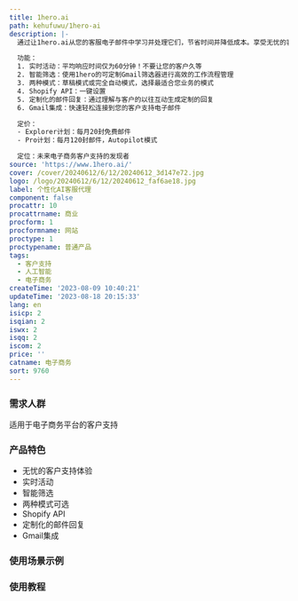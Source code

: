 ```yaml
---
title: 1hero.ai
path: kehufuwu/1hero-ai
description: |-
  通过让1hero.ai从您的客服电子邮件中学习并处理它们，节省时间并降低成本。享受无忧的客户支持体验，我们使其变得简单。

  功能：
  1. 实时活动：平均响应时间仅为60分钟！不要让您的客户久等
  2. 智能筛选：使用1hero的可定制Gmail筛选器进行高效的工作流程管理
  3. 两种模式：草稿模式或完全自动模式，选择最适合您业务的模式
  4. Shopify API：一键设置
  5. 定制化的邮件回复：通过理解与客户的以往互动生成定制的回复
  6. Gmail集成：快速轻松连接到您的客户支持电子邮件

  定价：
  - Explorer计划：每月20封免费邮件
  - Pro计划：每月120封邮件，Autopilot模式

  定位：未来电子商务客户支持的发现者
source: 'https://www.1hero.ai/'
cover: /cover/20240612/6/12/20240612_3d147e72.jpg
logo: /logo/20240612/6/12/20240612_faf6ae18.jpg
label: 个性化AI客服代理
component: false
procattr: 10
procattrname: 商业
procform: 1
procformname: 网站
proctype: 1
proctypename: 普通产品
tags:
  - 客户支持
  - 人工智能
  - 电子商务
createTime: '2023-08-09 10:40:21'
updateTime: '2023-08-18 20:15:33'
lang: en
isicp: 2
isqian: 2
iswx: 2
isqq: 2
iscom: 2
price: ''
catname: 电子商务
sort: 9760
---
```




### 需求人群
适用于电子商务平台的客户支持

### 产品特色
- 无忧的客户支持体验
- 实时活动
- 智能筛选
- 两种模式可选
- Shopify API
- 定制化的邮件回复
- Gmail集成

### 使用场景示例


### 使用教程


  
